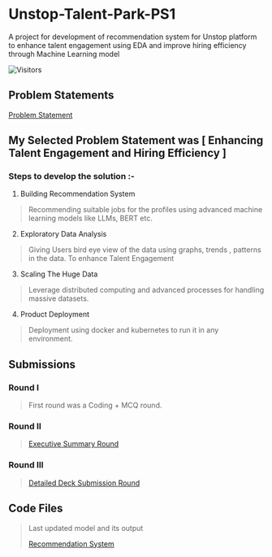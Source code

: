 # Unstop-Talent-Park-PS1
A project for development of recommendation system for Unstop platform to enhance talent engagement using EDA and improve hiring efficiency through Machine Learning model

![Visitors](https://api.visitorbadge.io/api/visitors?path=https%3A%2F%2Fgithub.com%2FRishikumar7137%2FUnstop-Talent-Park-PS1&label=VISITORS&countColor=%23f47373&style=plastic&labelStyle=upper)

## Problem Statements

[Problem Statement](https://github.com/Rishikumar7137/Unstop-Talent-Park-PS1/tree/main/Problem-Statements)

## My Selected Problem Statement was [ Enhancing Talent Engagement and Hiring Efficiency ]

### Steps to develop the solution :-

 1. Building Recommendation System

 > Recommending suitable jobs for the profiles using advanced machine learning models like LLMs, BERT etc.

 2. Exploratory Data Analysis

 > Giving Users bird eye view of the data using graphs, trends , patterns in the data. To enhance Talent Engagement

 3. Scaling The Huge Data

 > Leverage distributed computing and advanced processes for handling massive datasets.

 4. Product Deployment

 > Deployment using docker and kubernetes to run it in any environment.


## Submissions

### Round I
> First round was a Coding + MCQ round.

### Round II
> [Executive Summary Round](https://github.com/Rishikumar7137/Unstop-Talent-Park-PS1/blob/main/Submissions/Enhancing%20Talent%20Engagement%20and%20Hiring%20Efficiency.pdf)

### Round III
> [Detailed Deck Submission Round](https://github.com/Rishikumar7137/Unstop-Talent-Park-PS1/blob/main/Submissions/Part%20II%20-%20Enhancing%20Talent%20Engagement%20and%20Hiring%20Efficiency.pptx)

## Code Files
> Last updated model and its output 
> 
> [Recommendation System](https://github.com/Rishikumar7137/Unstop-Talent-Park-PS1/blob/main/recommendation_system.ipynb)
